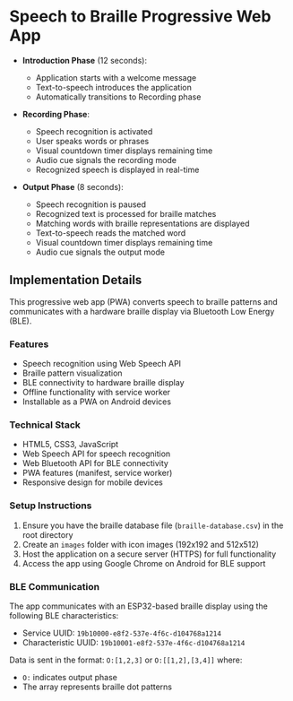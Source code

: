 # Speech to Braille Progressive Web App

   - **Introduction Phase** (12 seconds):
     - Application starts with a welcome message
     - Text-to-speech introduces the application
     - Automatically transitions to Recording phase

   - **Recording Phase**:
     - Speech recognition is activated
     - User speaks words or phrases
     - Visual countdown timer displays remaining time
     - Audio cue signals the recording mode
     - Recognized speech is displayed in real-time

   - **Output Phase** (8 seconds):
     - Speech recognition is paused
     - Recognized text is processed for braille matches
     - Matching words with braille representations are displayed
     - Text-to-speech reads the matched word
     - Visual countdown timer displays remaining time
     - Audio cue signals the output mode

## Implementation Details

This progressive web app (PWA) converts speech to braille patterns and communicates with a hardware braille display via Bluetooth Low Energy (BLE).

### Features

- Speech recognition using Web Speech API
- Braille pattern visualization
- BLE connectivity to hardware braille display
- Offline functionality with service worker
- Installable as a PWA on Android devices

### Technical Stack

- HTML5, CSS3, JavaScript
- Web Speech API for speech recognition
- Web Bluetooth API for BLE connectivity
- PWA features (manifest, service worker)
- Responsive design for mobile devices

### Setup Instructions

1. Ensure you have the braille database file (`braille-database.csv`) in the root directory
2. Create an `images` folder with icon images (192x192 and 512x512)
3. Host the application on a secure server (HTTPS) for full functionality
4. Access the app using Google Chrome on Android for BLE support

### BLE Communication

The app communicates with an ESP32-based braille display using the following BLE characteristics:
- Service UUID: `19b10000-e8f2-537e-4f6c-d104768a1214`
- Characteristic UUID: `19b10001-e8f2-537e-4f6c-d104768a1214`

Data is sent in the format: `O:[1,2,3]` or `O:[[1,2],[3,4]]` where:
- `O:` indicates output phase
- The array represents braille dot patterns
